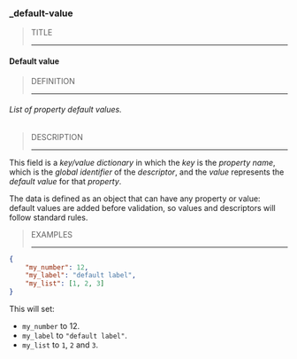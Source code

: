### _default-value



> TITLE
> 
> ------

#### Default value



> DEFINITION
> 
> ------

###### List of property default values.



> DESCRIPTION
> 
> ------

This field is a *key/value dictionary* in which the *key* is the *property name*, which is the *global identifier* of the *descriptor*, and the *value* represents the *default value* for that *property*.

The data is defined as an object that can have any property or value: default values are added before validation, so values and descriptors will follow standard rules.



> EXAMPLES
> 
> ------

```json
{
	"my_number": 12,
	"my_label": "default label",
	"my_list": [1, 2, 3]
}
```

This will set:

- `my_number` to 12.
- `my_label` to `"default label"`.
- `my_list` to `1`, `2` and `3`.